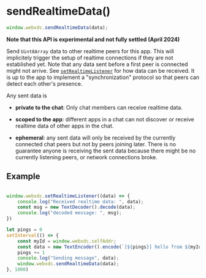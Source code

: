# sendRealtimeData()

```js
window.webxdc.sendRealtimeData(data);
```

**Note that this API is experimental and not fully settled (April 2024)**

Send `Uint8Array` data to other realtime peers for this app. 
This will implicitely trigger the setup of realtime connections
if they are not established yet. 
Note that any data sent before a first peer is connected might not arrive. 
See [`setRealtimeListener`](./setRealtimeListener.md) for how data can be received. 
It is up to the app to implement a "synchronization" protocol
so that peers can detect each other's presence. 

Any sent data is 

- **private to the chat**: Only chat members can receive realtime data. 

- **scoped to the app**: different apps in a
  chat can not discover or receive realtime data of other apps in the chat. 

- **ephemeral**: any sent data will only be received by the currently
  connected chat peers but not by peers joining later.
  There is no guarantee anyone is receiving the sent data
  because there might be no currently listening peers,
  or network connections broke. 

## Example

```js

window.webxdc.setRealtimeListener((data) => {
    console.log("Received realtime data: ", data);
    const msg = new TextDecoder().decode(data);
    console.log("decoded message: ", msg);
})

let pings = 0
setInterval(() => {
    const myId = window.webxdc.selfAddr;
    const data = new TextEncoder().encode(`[${pings}] hello from ${myId}`);
    pings += 1
    console.log("Sending message", data);
    window.webxdc.sendRealtimeData(data);
}, 1000)
```
